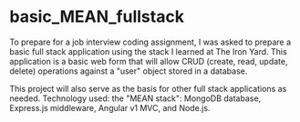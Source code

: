 # basic_MEAN_fullstack

To prepare for a job interview coding assignment, I was asked to prepare a basic full stack application using the stack I learned at The Iron Yard.  This application is a basic web form that will allow CRUD (create, read, update, delete) operations against a "user" object stored in a database.

This project will also serve as the basis for other full stack applications as needed.  Technology used:  the "MEAN stack":  MongoDB database, Express.js middleware, Angular v1 MVC, and Node.js.
